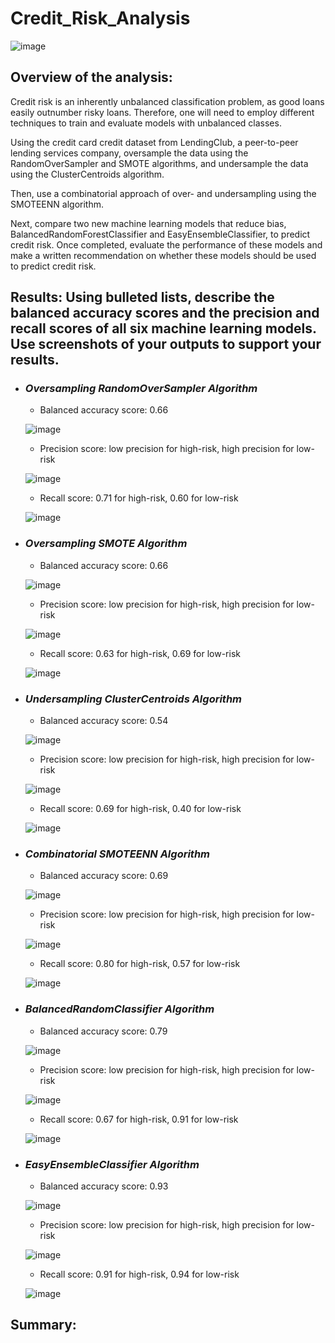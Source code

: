 # Credit_Risk_Analysis
![image](https://user-images.githubusercontent.com/106962921/194563249-1b2adc8a-19f8-4be2-ab7f-06c5132eb52d.png)

## Overview of the analysis:
Credit risk is an inherently unbalanced classification problem, as good loans easily outnumber risky loans. Therefore, one will need to employ different techniques to train and evaluate models with unbalanced classes.

Using the credit card credit dataset from LendingClub, a peer-to-peer lending services company, oversample the data using the RandomOverSampler and SMOTE algorithms, and undersample the data using the ClusterCentroids algorithm. 

Then, use a combinatorial approach of over- and undersampling using the SMOTEENN algorithm. 

Next, compare two new machine learning models that reduce bias, BalancedRandomForestClassifier and EasyEnsembleClassifier, to predict credit risk. Once completed, evaluate the performance of these models and make a written recommendation on whether these models should be used to predict credit risk.

## Results: Using bulleted lists, describe the balanced accuracy scores and the precision and recall scores of all six machine learning models. Use screenshots of your outputs to support your results.
  - ### ***Oversampling RandomOverSampler Algorithm***
    - Balanced accuracy score: 0.66
    
    ![image](https://user-images.githubusercontent.com/106962921/194575751-92a2287c-8973-48af-963f-98f266bc8d32.png)

    - Precision score: low precision for high-risk, high precision for low-risk

    ![image](https://user-images.githubusercontent.com/106962921/194575852-3f9d9259-ef14-4aa2-9574-78cafd52b497.png)

    - Recall score: 0.71 for high-risk, 0.60 for low-risk  

    ![image](https://user-images.githubusercontent.com/106962921/194575915-63387cae-3917-4732-8ce6-2e7ec19df96f.png)

  - ### ***Oversampling SMOTE Algorithm***
    - Balanced accuracy score: 0.66
    
    ![image](https://user-images.githubusercontent.com/106962921/194576053-f1b4427e-1ba1-4ba9-8ef4-4c5805c64c80.png)
    
    - Precision score: low precision for high-risk, high precision for low-risk
    
    ![image](https://user-images.githubusercontent.com/106962921/194576115-46564017-d96e-4c98-807e-992f4493793b.png)
    
    - Recall score: 0.63 for high-risk, 0.69 for low-risk 

    ![image](https://user-images.githubusercontent.com/106962921/194576202-ae88fe63-58a2-4cec-84f8-13b22f97ab2f.png)
    
  - ### ***Undersampling ClusterCentroids Algorithm***
    - Balanced accuracy score: 0.54

    ![image](https://user-images.githubusercontent.com/106962921/194576628-3ace8f48-fe29-4cc2-b344-cf64fec9af58.png)

    - Precision score: low precision for high-risk, high precision for low-risk

    ![image](https://user-images.githubusercontent.com/106962921/194576694-fb43fec6-e18c-4422-965c-e00bd0d169c9.png)

    - Recall score: 0.69 for high-risk, 0.40 for low-risk

    ![image](https://user-images.githubusercontent.com/106962921/194576783-b5b92bba-c1cb-44d4-9e7c-66ac1d9da76e.png)  

  - ### ***Combinatorial SMOTEENN Algorithm***
    - Balanced accuracy score: 0.69
    
    ![image](https://user-images.githubusercontent.com/106962921/194576908-99e25414-40a6-487c-a009-35638f249cb4.png)

    - Precision score: low precision for high-risk, high precision for low-risk
    
    ![image](https://user-images.githubusercontent.com/106962921/194576964-491dd815-b979-400b-853f-8c35e7b0139b.png)

    - Recall score: 0.80 for high-risk, 0.57 for low-risk
  
    ![image](https://user-images.githubusercontent.com/106962921/194577118-73d10c2a-4de0-4f6f-98ec-0b0089d62749.png)

  - ### ***BalancedRandomClassifier Algorithm***
    - Balanced accuracy score: 0.79
    
    ![image](https://user-images.githubusercontent.com/106962921/194574452-e68317fa-bc29-41c4-8bef-1ff947044ed2.png)

    - Precision score: low precision for high-risk, high precision for low-risk
    
    ![image](https://user-images.githubusercontent.com/106962921/194574520-94af2a45-fbae-4ba1-82c4-7f4bca196043.png)
    
    - Recall score: 0.67 for high-risk, 0.91 for low-risk
    
    ![image](https://user-images.githubusercontent.com/106962921/194574575-08a1c13b-a67b-498f-9b75-b602c8ce1e40.png)


  - ### ***EasyEnsembleClassifier Algorithm***

    - Balanced accuracy score: 0.93
    
    ![image](https://user-images.githubusercontent.com/106962921/194574071-37cc4e0f-d57a-463e-a392-76d0c51c403c.png)

    - Precision score: low precision for high-risk, high precision for low-risk

    ![image](https://user-images.githubusercontent.com/106962921/194574272-f9eea882-9076-4716-9ba4-976728e916c8.png)
    
    - Recall score: 0.91 for high-risk, 0.94 for low-risk
    
    ![image](https://user-images.githubusercontent.com/106962921/194574322-2ff6b0a6-eaa4-4be6-8691-00653c2a306d.png)

## Summary:

